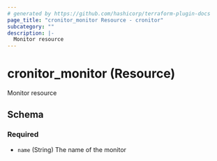 ```yaml
---
# generated by https://github.com/hashicorp/terraform-plugin-docs
page_title: "cronitor_monitor Resource - cronitor"
subcategory: ""
description: |-
  Monitor resource
---
```


# cronitor_monitor (Resource)

Monitor resource



<!-- schema generated by tfplugindocs -->
## Schema

### Required

- `name` (String) The name of the monitor
